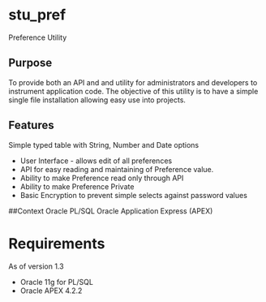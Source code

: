 # stu_pref
Preference Utility

## Purpose
To provide both an API and and utility for administrators and developers to instrument application code.
The objective of this utility is to have a simple single file installation allowing easy use into projects.

## Features
Simple typed table with String, Number and Date options

+ User Interface - allows edit of all preferences
+ API for easy reading and maintaining of Preference value.
+ Ability to make Preference read only through API
+ Ability to make Preference Private
+ Basic Encryption to prevent simple selects against password values

##Context
Oracle PL/SQL
Oracle Application Express (APEX)

# Requirements
As of version 1.3
+ Oracle 11g for PL/SQL
+ Oracle APEX 4.2.2